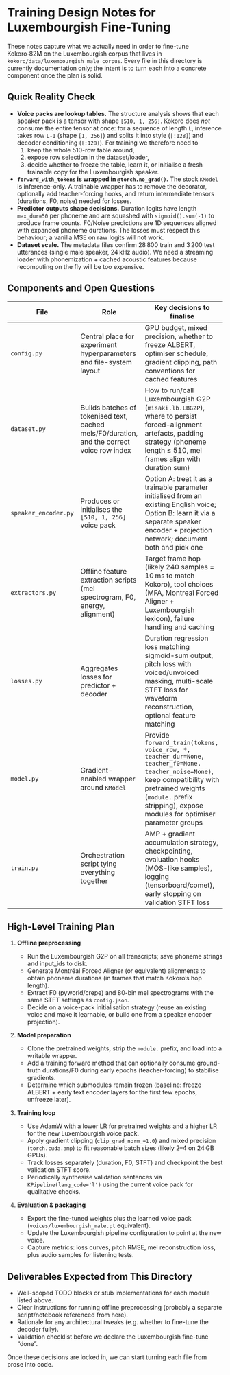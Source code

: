 # Training Design Notes for Luxembourgish Fine-Tuning

These notes capture what we actually need in order to fine-tune Kokoro‑82M on the Luxembourgish corpus that lives in `kokoro/data/luxembourgish_male_corpus`. Every file in this directory is currently documentation only; the intent is to turn each into a concrete component once the plan is solid.

## Quick Reality Check

- **Voice packs are lookup tables.** The structure analysis shows that each speaker pack is a tensor with shape `[510, 1, 256]`. Kokoro does *not* consume the entire tensor at once: for a sequence of length `L`, inference takes row `L-1` (shape `[1, 256]`) and splits it into style (`[:128]`) and decoder conditioning (`[:128]`). For training we therefore need to
  1. keep the whole 510-row table around,
  2. expose row selection in the dataset/loader,
  3. decide whether to freeze the table, learn it, or initialise a fresh trainable copy for the Luxembourgish speaker.
- **`forward_with_tokens` is wrapped in `@torch.no_grad()`.** The stock `KModel` is inference-only. A trainable wrapper has to remove the decorator, optionally add teacher-forcing hooks, and return intermediate tensors (durations, F0, noise) needed for losses.
- **Predictor outputs shape decisions.** Duration logits have length `max_dur=50` per phoneme and are squashed with `sigmoid().sum(-1)` to produce frame counts. F0/Noise predictions are 1D sequences aligned with expanded phoneme durations. The losses must respect this behaviour; a vanilla MSE on raw logits will not work.
- **Dataset scale.** The metadata files confirm 28 800 train and 3 200 test utterances (single male speaker, 24 kHz audio). We need a streaming loader with phonemization + cached acoustic features because recomputing on the fly will be too expensive.

## Components and Open Questions

| File | Role | Key decisions to finalise |
| ---- | ---- | ------------------------ |
| `config.py` | Central place for experiment hyperparameters and file-system layout | GPU budget, mixed precision, whether to freeze ALBERT, optimiser schedule, gradient clipping, path conventions for cached features |
| `dataset.py` | Builds batches of tokenised text, cached mels/F0/duration, and the correct voice row index | How to run/call Luxembourgish G2P (`misaki.lb.LBG2P`), where to persist forced-alignment artefacts, padding strategy (phoneme length ≤ 510, mel frames align with duration sum) |
| `speaker_encoder.py` | Produces or initialises the `[510, 1, 256]` voice pack | Option A: treat it as a trainable parameter initialised from an existing English voice; Option B: learn it via a separate speaker encoder + projection network; document both and pick one |
| `extractors.py` | Offline feature extraction scripts (mel spectrogram, F0, energy, alignment) | Target frame hop (likely 240 samples = 10 ms to match Kokoro), tool choices (MFA, Montreal Forced Aligner + Luxembourgish lexicon), failure handling and caching |
| `losses.py` | Aggregates losses for predictor + decoder | Duration regression loss matching sigmoid-sum output, pitch loss with voiced/unvoiced masking, multi-scale STFT loss for waveform reconstruction, optional feature matching |
| `model.py` | Gradient-enabled wrapper around `KModel` | Provide `forward_train(tokens, voice_row, *, teacher_dur=None, teacher_f0=None, teacher_noise=None)`, keep compatibility with pretrained weights (`module.` prefix stripping), expose modules for optimiser parameter groups |
| `train.py` | Orchestration script tying everything together | AMP + gradient accumulation strategy, checkpointing, evaluation hooks (MOS-like samples), logging (tensorboard/comet), early stopping on validation STFT loss |

## High-Level Training Plan

1. **Offline preprocessing**
   - Run the Luxembourgish G2P on all transcripts; save phoneme strings and input_ids to disk.
   - Generate Montréal Forced Aligner (or equivalent) alignments to obtain phoneme durations (in frames that match Kokoro’s hop length).
   - Extract F0 (pyworld/crepe) and 80-bin mel spectrograms with the same STFT settings as `config.json`.
   - Decide on a voice-pack initialisation strategy (reuse an existing voice and make it learnable, or build one from a speaker encoder projection).

2. **Model preparation**
   - Clone the pretrained weights, strip the `module.` prefix, and load into a writable wrapper.
   - Add a training forward method that can optionally consume ground-truth durations/F0 during early epochs (teacher-forcing) to stabilise gradients.
   - Determine which submodules remain frozen (baseline: freeze ALBERT + early text encoder layers for the first few epochs, unfreeze later).

3. **Training loop**
   - Use AdamW with a lower LR for pretrained weights and a higher LR for the new Luxembourgish voice pack.
   - Apply gradient clipping (`clip_grad_norm_=1.0`) and mixed precision (`torch.cuda.amp`) to fit reasonable batch sizes (likely 2–4 on 24 GB GPUs).
   - Track losses separately (duration, F0, STFT) and checkpoint the best validation STFT score.
   - Periodically synthesise validation sentences via `KPipeline(lang_code='l')` using the current voice pack for qualitative checks.

4. **Evaluation & packaging**
   - Export the fine-tuned weights plus the learned voice pack (`voices/luxembourgish_male.pt` equivalent).
   - Update the Luxembourgish pipeline configuration to point at the new voice.
   - Capture metrics: loss curves, pitch RMSE, mel reconstruction loss, plus audio samples for listening tests.

## Deliverables Expected from This Directory

- Well-scoped TODO blocks or stub implementations for each module listed above.
- Clear instructions for running offline preprocessing (probably a separate script/notebook referenced from here).
- Rationale for any architectural tweaks (e.g. whether to fine-tune the decoder fully).
- Validation checklist before we declare the Luxembourgish fine-tune “done”.

Once these decisions are locked in, we can start turning each file from prose into code.
